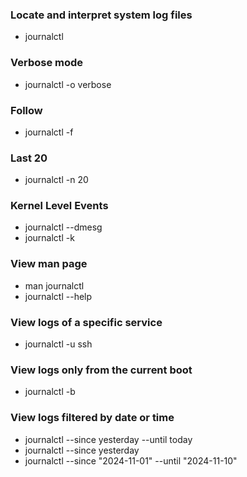 ### Locate and interpret system log files
- journalctl

### Verbose mode
- journalctl -o verbose

### Follow
- journalctl -f

### Last 20
- journalctl -n 20

### Kernel Level Events
- journalctl --dmesg
- journalctl -k

### View man page
- man journalctl
- journalctl --help


### View logs of a specific service
- journalctl -u ssh

### View logs only from the current boot
- journalctl -b

### View logs filtered by date or time
- journalctl --since yesterday --until today
- journalctl --since yesterday
- journalctl --since "2024-11-01" --until "2024-11-10"
